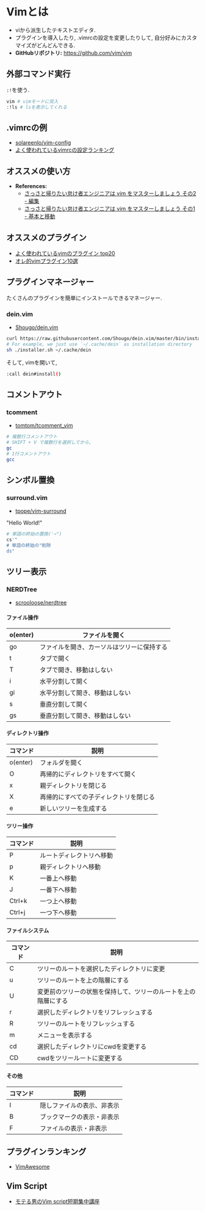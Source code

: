 # Vimとは
- viから派生したテキストエディタ.
- プラグインを導入したり, .vimrcの設定を変更したりして, 自分好みにカスタマイズがどんどんできる.
- **GitHubリポジトリ:** https://github.com/vim/vim

## 外部コマンド実行
`:!`を使う.
```bash
vim # vimモードに突入
:!ls # lsを表示してくれる
```

## .vimrcの例
- [solareenlo/vim-config](https://github.com/solareenlo/vim-config)
- [よく使われているvimrcの設定ランキング](https://qiita.com/reireias/items/230c77b3ff5575832654)

## オススメの使い方
- **References:**
  - [さっさと帰りたい怠け者エンジニアは vim をマスターしましょう その2 - 編集](http://wolfbash.hateblo.jp/entry/2017/09/05/234143)
  - [さっさと帰りたい怠け者エンジニアは vim をマスターしましょう その1 - 基本と移動](http://wolfbash.hateblo.jp/entry/2017/08/25/121711)

## オススメのプラグイン
- [よく使われているvimのプラグイン top20](https://qiita.com/reireias/items/5364dcaada1a5b88a206)
- [オレ的vimプラグイン10選](https://qiita.com/reireias/items/beaa3bb0e299ae934217)

## プラグインマネージャー
たくさんのプラグインを簡単にインストールできるマネージャー.

### dein.vim
- [Shougo/dein.vim](https://github.com/Shougo/dein.vim)

```bash
curl https://raw.githubusercontent.com/Shougo/dein.vim/master/bin/installer.sh > installer.sh
# For example, we just use `~/.cache/dein` as installation directory
sh ./installer.sh ~/.cache/dein
```
そして, vimを開いて,
```bash
:call dein#install()
```

## コメントアウト
### tcomment
- [tomtom/tcomment_vim](https://github.com/tomtom/tcomment_vim)

```bash
# 複数行コメントアウト
# SHIFT + V で複数行を選択してから,
gc
# 1行コメントアウト
gcc
```

## シンボル置換
### surround.vim
- [tpope/vim-surround](https://github.com/tpope/vim-surround)

"Hello World!"
```sh
# 単語の終始の置換('→")
cs'"
# 単語の終始の"削除
ds"
```

## ツリー表示
### NERDTree
- [scrooloose/nerdtree](https://github.com/scrooloose/nerdtree)

#### ファイル操作
|o(enter)|ファイルを開く|
|---|---|
|go|ファイルを開き、カーソルはツリーに保持する|
|t|タブで開く|
|T|タブで開き、移動はしない|
|i|水平分割して開く|
|gi|水平分割して開き、移動はしない|
|s|垂直分割して開く|
|gs|垂直分割して開き、移動はしない|

#### ディレクトリ操作
|コマンド|説明|
|---|---|
|o(enter)|フォルダを開く|
|O|再帰的にディレクトリをすべて開く|
|x|親ディレクトリを閉じる|
|X|再帰的にすべての子ディレクトリを閉じる|
|e|新しいツリーを生成する|

#### ツリー操作
|コマンド|説明|
|---|---|
|P|ルートディレクトリへ移動|
|p|親ディレクトリへ移動|
|K|一番上へ移動|
|J|一番下へ移動|
|Ctrl+k|一つ上へ移動|
|Ctrl+j|一つ下へ移動|

#### ファイルシステム
|コマンド|説明|
|---|---|
|C|ツリーのルートを選択したディレクトリに変更|
|u|ツリーのルートを上の階層にする|
|U|変更前のツリーの状態を保持して、ツリーのルートを上の階層にする|
|r|選択したディレクトリをリフレッシュする|
|R|ツリーのルートをリフレッシュする|
|m|メニューを表示する|
|cd|選択したディレクトリにcwdを変更する|
|CD|cwdをツリールートに変更する|

#### その他
|コマンド|説明|
|---|---|
|I|隠しファイルの表示、非表示|
|B|ブックマークの表示・非表示|
|F|ファイルの表示・非表示|

## プラグインランキング
- [VimAwesome](https://vimawesome.com)

## Vim Script
- [モテる男のVim script短期集中講座](https://mattn.kaoriya.net/software/vim/20111202085236.htm)
